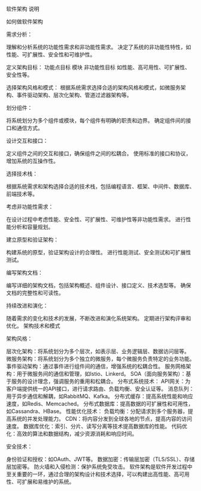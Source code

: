 软件架构 说明

如何做软件架构

需求分析：

理解和分析系统的功能性需求和非功能性需求。
决定了系统的非功能性特性，如性能、可扩展性、安全性和可维护性。

定义架构目标：
功能点目标 模块
非功能性目标  如性能、高可用性、可扩展性、安全性等。


选择架构风格和模式：
根据系统需求选择合适的架构风格和模式，如微服务架构、事件驱动架构、层次化架构、管道过滤器架构等。

划分组件：

将系统划分为多个组件或模块，每个组件有明确的职责和边界。
确定组件间的接口和通信方式。

设计交互和接口：

定义组件之间的交互和接口，确保组件之间的松耦合。
使用标准的接口和协议，增加系统的互操作性。

选择技术栈：

根据系统需求和架构选择合适的技术栈，包括编程语言、框架、中间件、数据库、前端技术等。

考虑非功能性需求：

在设计过程中考虑性能、安全性、可扩展性、可维护性等非功能性需求。
进行性能分析和容量规划。

建立原型和验证架构：

构建系统的原型，验证架构设计的合理性。
进行性能测试、安全测试和可扩展性测试。

编写架构文档：

编写详细的架构文档，包括架构概述、组件设计、接口定义、技术选型等。
确保文档的完整性和可读性。

持续改进和演化：

随着需求的变化和技术的发展，不断改进和演化系统架构。
定期进行架构评审和优化。
架构技术和模式

架构风格：

层次化架构：将系统划分为多个层次，如表示层、业务逻辑层、数据访问层等。
微服务架构：将系统划分为多个独立的微服务，每个微服务负责特定的业务功能。
事件驱动架构：通过事件进行组件间的通信，增强系统的松耦合性。
服务网格架构：用于微服务间的通信和管理，如Istio、Linkerd。
SOA（面向服务架构）：基于服务的设计理念，强调服务的重用和松耦合。
分布式系统技术：
API网关：为客户端提供统一的API接口，进行请求路由、负载均衡、安全认证等。
消息队列：用于异步通信和解耦，如RabbitMQ、Kafka。
分布式缓存：提高系统性能和响应速度，如Redis、Memcached。
分布式数据库：提高数据的可扩展性和可用性，如Cassandra、HBase。
性能优化技术：
负载均衡：分配请求到多个服务器，提高系统的并发处理能力。
CDN：将内容分发到全球各地的节点，提高内容的访问速度。
数据库优化：索引、分片、读写分离等技术提高数据库的性能。
代码优化：高效的算法和数据结构，减少资源消耗和响应时间。


安全技术：

身份验证和授权：如OAuth、JWT等。
数据加密：传输层加密（TLS/SSL）、存储层加密等。
防火墙和入侵检测：保护系统免受攻击。
软件架构是软件开发过程中至关重要的一环，通过合理的架构设计和技术选择，可以构建出高性能、高可用性、可扩展和易维护的系统。


